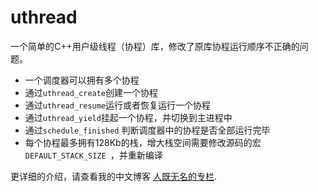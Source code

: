 uthread
=======

一个简单的C++用户级线程（协程）库，修改了原库协程运行顺序不正确的问题。

* 一个调度器可以拥有多个协程
* 通过`uthread_create`创建一个协程
* 通过`uthread_resume`运行或者恢复运行一个协程
* 通过`uthread_yield`挂起一个协程，并切换到主进程中
* 通过`schedule_finished` 判断调度器中的协程是否全部运行完毕
* 每个协程最多拥有128Kb的栈，增大栈空间需要修改源码的宏`DEFAULT_STACK_SIZE `，并重新编译

更详细的介绍，请查看我的中文博客 [人既无名的专栏](http://blog.csdn.net/qq910894904/article/details/41911175). 

